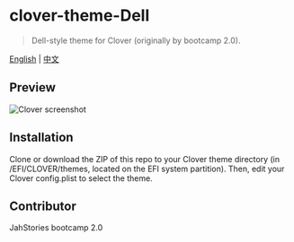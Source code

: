 # clover-theme-Dell

> Dell-style theme for Clover (originally by bootcamp 2.0).

[English](README_EN.md) | [中文](README.md)

## Preview
![Clover screenshot](https://github.com/leejiawang/clover-theme-XPS15/blob/master/screenshot.png)

## Installation

Clone or download the ZIP of this repo to your Clover theme directory (in /EFI/CLOVER/themes, located on the EFI system partition). Then, edit your Clover config.plist to select the theme.

## Contributor
JahStories bootcamp 2.0
